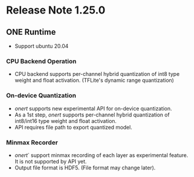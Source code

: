 # Release Note 1.25.0

## ONE Runtime

- Support ubuntu 20.04

### CPU Backend Operation
- CPU backend supports per-channel hybrid quantization of int8 type weight and float activation. (TFLite's dynamic range quantization)

### On-device Quantization
- _onert_ supports new experimental API for on-device quantization.
- As a 1st step, _onert_ supports per-channel hybrid quantization of int8/int16 type weight and float activation.
- API requires file path to export quantized model.

### Minmax Recorder
- _onert_` support minmax recording of each layer as experimental feature. It is not supported by API yet.
- Output file format is HDF5. (File format may change later).
